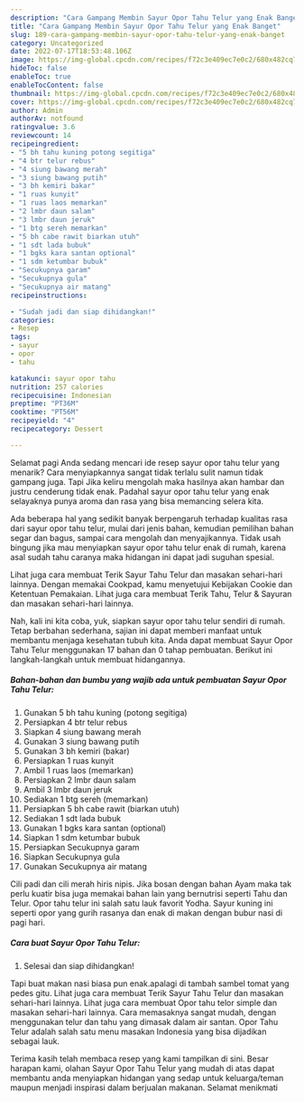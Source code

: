 ```yaml
---
description: "Cara Gampang Membin Sayur Opor Tahu Telur yang Enak Banget"
title: "Cara Gampang Membin Sayur Opor Tahu Telur yang Enak Banget"
slug: 189-cara-gampang-membin-sayur-opor-tahu-telur-yang-enak-banget
category: Uncategorized
date: 2022-07-17T18:53:48.106Z
image: https://img-global.cpcdn.com/recipes/f72c3e409ec7e0c2/680x482cq70/sayur-opor-tahu-telur-foto-resep-utama.jpg
hideToc: false
enableToc: true
enableTocContent: false
thumbnail: https://img-global.cpcdn.com/recipes/f72c3e409ec7e0c2/680x482cq70/sayur-opor-tahu-telur-foto-resep-utama.jpg
cover: https://img-global.cpcdn.com/recipes/f72c3e409ec7e0c2/680x482cq70/sayur-opor-tahu-telur-foto-resep-utama.jpg
author: Admin
authorAv: notfound
ratingvalue: 3.6
reviewcount: 14
recipeingredient:
- "5 bh tahu kuning potong segitiga"
- "4 btr telur rebus"
- "4 siung bawang merah"
- "3 siung bawang putih"
- "3 bh kemiri bakar"
- "1 ruas kunyit"
- "1 ruas laos memarkan"
- "2 lmbr daun salam"
- "3 lmbr daun jeruk"
- "1 btg sereh memarkan"
- "5 bh cabe rawit biarkan utuh"
- "1 sdt lada bubuk"
- "1 bgks kara santan optional"
- "1 sdm ketumbar bubuk"
- "Secukupnya garam"
- "Secukupnya gula"
- "Secukupnya air matang"
recipeinstructions:

- "Sudah jadi dan siap dihidangkan!"
categories:
- Resep
tags:
- sayur
- opor
- tahu

katakunci: sayur opor tahu 
nutrition: 257 calories
recipecuisine: Indonesian
preptime: "PT36M"
cooktime: "PT56M"
recipeyield: "4"
recipecategory: Dessert

---
```



Selamat pagi Anda sedang mencari ide resep sayur opor tahu telur yang menarik? Cara menyiapkannya sangat tidak terlalu sulit namun tidak gampang juga. Tapi Jika keliru mengolah maka hasilnya akan hambar dan justru cenderung tidak enak. Padahal sayur opor tahu telur yang enak selayaknya punya aroma dan rasa yang bisa memancing selera kita.


Ada beberapa hal yang sedikit banyak berpengaruh terhadap kualitas rasa dari sayur opor tahu telur, mulai dari jenis bahan, kemudian pemilihan bahan segar dan bagus, sampai cara mengolah dan menyajikannya. Tidak usah bingung jika mau menyiapkan sayur opor tahu telur enak di rumah, karena asal sudah tahu caranya maka hidangan ini dapat jadi suguhan spesial.

Lihat juga cara membuat Terik Sayur Tahu Telur dan masakan sehari-hari lainnya. Dengan memakai Cookpad, kamu menyetujui Kebijakan Cookie dan Ketentuan Pemakaian. Lihat juga cara membuat Terik Tahu, Telur &amp; Sayuran dan masakan sehari-hari lainnya.


Nah, kali ini kita coba, yuk, siapkan sayur opor tahu telur sendiri di rumah. Tetap berbahan sederhana, sajian ini dapat memberi manfaat untuk membantu menjaga kesehatan tubuh kita. Anda dapat membuat Sayur Opor Tahu Telur menggunakan 17 bahan dan 0 tahap pembuatan. Berikut ini langkah-langkah untuk membuat hidangannya.

<!--inarticleads1-->

##### Bahan-bahan dan bumbu yang wajib ada untuk pembuatan Sayur Opor Tahu Telur:

1. Gunakan 5 bh tahu kuning (potong segitiga)
1. Persiapkan 4 btr telur rebus
1. Siapkan 4 siung bawang merah
1. Gunakan 3 siung bawang putih
1. Gunakan 3 bh kemiri (bakar)
1. Persiapkan 1 ruas kunyit
1. Ambil 1 ruas laos (memarkan)
1. Persiapkan 2 lmbr daun salam
1. Ambil 3 lmbr daun jeruk
1. Sediakan 1 btg sereh (memarkan)
1. Persiapkan 5 bh cabe rawit (biarkan utuh)
1. Sediakan 1 sdt lada bubuk
1. Gunakan 1 bgks kara santan (optional)
1. Siapkan 1 sdm ketumbar bubuk
1. Persiapkan Secukupnya garam
1. Siapkan Secukupnya gula
1. Gunakan Secukupnya air matang


Cili padi dan cili merah hiris nipis. Jika bosan dengan bahan Ayam maka tak perlu kuatir bisa juga memakai bahan lain yang bernutrisi seperti Tahu dan Telur. Opor tahu telur ini salah satu lauk favorit Yodha. Sayur kuning ini seperti opor yang gurih rasanya dan enak di makan dengan bubur nasi di pagi hari. 

<!--inarticleads2-->

##### Cara buat Sayur Opor Tahu Telur:


1. Selesai dan siap dihidangkan!

Tapi buat makan nasi biasa pun enak.apalagi di tambah sambel tomat yang pedes gitu. Lihat juga cara membuat Terik Sayur Tahu Telur dan masakan sehari-hari lainnya. Lihat juga cara membuat Opor tahu telor simple dan masakan sehari-hari lainnya. Cara memasaknya sangat mudah, dengan menggunakan telur dan tahu yang dimasak dalam air santan. Opor Tahu Telur adalah salah satu menu masakan Indonesia yang bisa dijadikan sebagai lauk. 

Terima kasih telah membaca resep yang kami tampilkan di sini. Besar harapan kami, olahan Sayur Opor Tahu Telur yang mudah di atas dapat membantu anda menyiapkan hidangan yang sedap untuk keluarga/teman maupun menjadi inspirasi dalam berjualan makanan. Selamat menikmati
